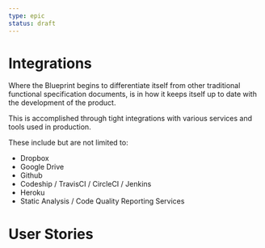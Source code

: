```yaml
---
type: epic
status: draft
---
```


# Integrations

Where the Blueprint begins to differentiate itself from other
traditional functional specification documents, is in how it keeps
itself up to date with the development of the product.

This is accomplished through tight integrations with various services
and tools used in production.

These include but are not limited to:

- Dropbox
- Google Drive
- Github
- Codeship / TravisCI / CircleCI / Jenkins
- Heroku
- Static Analysis / Code Quality Reporting Services

# User Stories
